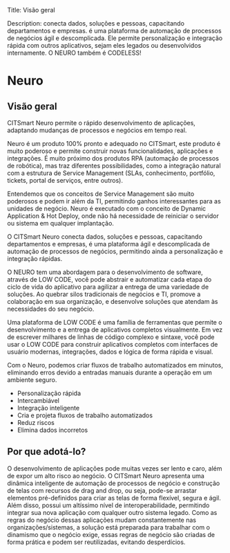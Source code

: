 Title: Visão geral  

Description: conecta dados, soluções e pessoas, capacitando departamentos e empresas. é uma plataforma de automação de processos de negócios ágil e descomplicada. Ele permite personalização e integração rápida com outros aplicativos, sejam eles legados ou desenvolvidos internamente. O NEURO também é CODELESS!  

# Neuro

## Visão geral

CITSmart Neuro permite o rápido desenvolvimento de aplicações, adaptando mudanças de processos e negócios em tempo real. 

Neuro é um produto 100% pronto e adequado no CITSmart, este produto é muito poderoso e permite construir novas funcionalidades, aplicações e integrações. É muito próximo dos produtos RPA (automação de processos de robótica), mas traz diferentes possibilidades, como a integração natural com a estrutura de Service Management (SLAs, conhecimento, portfólio, tickets, portal de serviços, entre outros). 

Entendemos que os conceitos de Service Management são muito poderosos e podem ir além da TI, permitindo ganhos interessantes para as unidades de negócio. 
Neuro é executado com o conceito de Dynamic Application & Hot Deploy, onde não há necessidade de reiniciar o servidor ou sistema em qualquer implantação.

O CITSmart Neuro conecta dados, soluções e pessoas, capacitando departamentos e empresas, é uma plataforma ágil e descomplicada de automação de processos de negócios, permitindo ainda a personalização e integração rápidas.

O NEURO tem uma abordagem para o desenvolvimento de software, através de LOW CODE, você pode abstrair e automatizar cada etapa do ciclo de vida do aplicativo para agilizar a entrega de uma variedade de soluções. Ao quebrar silos tradicionais de negócios e TI, promove a colaboração em sua organização, e desenvolve soluções que atendam às necessidades do seu negócio.

Uma plataforma de LOW CODE é uma família de ferramentas que permite o desenvolvimento e a entrega de aplicativos completos visualmente. Em vez de escrever milhares de linhas de código complexo e sintaxe, você pode usar o LOW CODE para construir aplicativos completos com interfaces de usuário modernas, integrações, dados e lógica de forma rápida e visual.

Com o Neuro, podemos criar fluxos de trabalho automatizados em minutos, eliminando erros devido a entradas manuais durante a operação em um ambiente seguro.  

 -  Personalização rápida  
 -  Intercambiável
 -  Integração inteligente
 -  Cria e projeta fluxos de trabalho automatizados
 -  Reduz riscos
 -  Elimina dados incorretos

## Por que adotá-lo? 

O desenvolvimento de aplicações pode muitas vezes ser lento e caro, além de expor um alto risco ao negócio. O CITSmart Neuro apresenta uma dinâmica inteligente de automação de processos de negócio e construção de telas com recursos de drag and drop, ou seja, pode-se arrastar elementos pré-definidos para criar as telas de forma flexível, segura e ágil. Além disso, possui um altíssimo nível de interoperabilidade, permitindo integrar sua nova aplicação com qualquer outro sistema legado. Como as regras do negócio dessas aplicações mudam constantemente nas organizações/sistemas, a solução está preparada para trabalhar com o dinamismo que o negócio exige, essas regras de negócio são criadas de forma prática e podem ser reutilizadas, evitando desperdícios.  

<!-- !!! tip "About"
    <b>Updated:</b>17/01/2021 - João Pelles Junior
